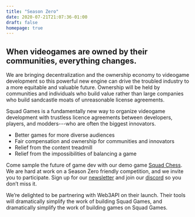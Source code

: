 ```yaml
---
title: "Season Zero"
date: 2020-07-21T21:07:36-01:00
draft: false
homepage: true
--- 
```


## When videogames are owned by their communities, everything changes.

We are bringing decentralization and the ownership economy to videogame development so this powerful new engine can drive the troubled industry to a more equitable and valuable future. Ownership will be held by communities and individuals who build value rather than large companies who build sandcastle moats of unreasonable license agreements.

Squad Games is a fundamentally new way to organize videogame development with trustless licence agreements between developers, players, and modders---who are often the biggest innovators.
* Better games for more diverse audiences
* Fair compensation and ownership for communities and innovators
* Relief from the content treadmill
* Relief from the impossibilities of balancing a game

Come sample the future of game dev with our demo game [Squad Chess](https://chess.squad.games). We are hard at work on a Season Zero friendly competition, and we invite you to participate. Sign up for our [newsletter](https://squadgames.substack.com) and join our [discord](https://discord.gg/BuCMZ59) so you don’t miss it.

We’re delighted to be partnering with Web3API on their launch. Their tools will dramatically simplify the work of building Squad Games, and dramatically simplify the work of building games on Squad Games.

